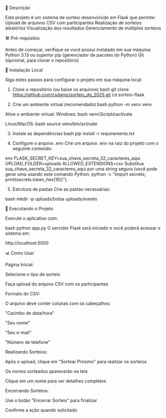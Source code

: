 📝 Descrição

Este projeto é um sistema de sorteio desenvolvido em Flask que permite:
Upload de arquivos CSV com participantes
Realização de sorteios aleatórios
Visualização dos resultados
Gerenciamento de múltiplos sorteios


🛠️ Pré-requisitos

Antes de começar, verifique se você possui instalado em sua máquina:
Python 3.13 ou superior
pip (gerenciador de pacotes do Python)
Git (opcional, para clonar o repositório)


🚀 Instalação Local

Siga estes passos para configurar o projeto em sua máquina local:

1. Clone o repositório (ou baixe os arquivos)
bash
git clone https://github.com/csdamo/sorteio_dg_2025.git
cd sorteio-flask

2. Crie um ambiente virtual (recomendado)
bash
python -m venv venv

Ative o ambiente virtual:
Windows:
bash
venv\Scripts\activate

Linux/MacOS:
bash
source venv/bin/activate

3. Instale as dependências
bash
pip install -r requirements.txt

4. Configure o arquivo .env
Crie um arquivo .env na raiz do projeto com o seguinte conteúdo:

env
FLASK_SECRET_KEY=sua_chave_secreta_32_caracteres_aqui
UPLOAD_FOLDER=uploads
ALLOWED_EXTENSIONS=csv
Substitua sua_chave_secreta_32_caracteres_aqui por uma string segura (você pode gerar uma usando este comando Python: python -c "import secrets; print(secrets.token_hex(16))").

5. Estrutura de pastas
Crie as pastas necessárias:

bash
mkdir -p uploads/bolsa uploads/evento


🏃 Executando o Projeto

Execute o aplicativo com:

bash
python app.py
O servidor Flask será iniciado e você poderá acessar o sistema em:

http://localhost:5000


📊 Como Usar

Página Inicial:

Selecione o tipo de sorteio

Faça upload do arquivo CSV com os participantes

Formato do CSV:

O arquivo deve conter colunas com os cabeçalhos:

"Carimbo de data/hora"

"Seu nome"

"Seu e-mail"

"Número de telefone"

Realizando Sorteios:

Após o upload, clique em "Sortear Próximo" para realizar os sorteios

Os nomes sorteados aparecerão na tela

Clique em um nome para ver detalhes completos

Encerrando Sorteios:

Use o botão "Encerrar Sorteio" para finalizar

Confirme a ação quando solicitado
